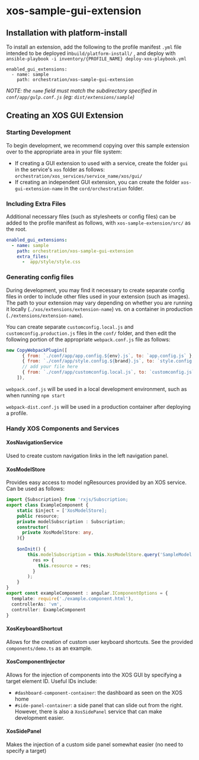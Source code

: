 # xos-sample-gui-extension

## Installation with platform-install

To install an extension, add the following to the profile manifest `.yml` file intended to be deployed in`build/platform-install/`
, and deploy with `ansible-playbook -i inventory/{PROFILE_NAME} deploy-xos-playbook.yml`

```
enabled_gui_extensions:
  - name: sample
    path: orchestration/xos-sample-gui-extension
```

_NOTE: the `name` field must match the subdirectory specified in `conf/app/gulp.conf.js` (eg: `dist/extensions/sample`)_

## Creating an XOS GUI Extension

### Starting Development

To begin development, we recommend copying over this sample extension over to the appropriate area in your file system: 

* If creating a GUI extension to used with a service, create the folder `gui` in the service's `xos` folder as follows: `orchestration/xos_services/service_name/xos/gui/`  
* If creating an independent GUI extension, you can create the folder `xos-gui-extension-name` in the `cord/orchestration` folder.


### Including Extra Files

Additional necessary files (such as stylesheets or config files) can be added to the profile manifest as follows, with `xos-sample-extension/src/` as the root.

```yaml
enabled_gui_extensions:
  - name: sample
    path: orchestration/xos-sample-gui-extension
    extra_files:
      -  app/style/style.css
```

### Generating config files

During development, you may find it necessary to create separate config files in order to include other files used in
your extension (such as images). The path to your extension may vary depending on whether you are running it locally 
(`./xos/extensions/extension-name`) vs. on a container in production (`./extensions/extension-name`).

You can create separate `customconfig.local.js` and `customconfig.production.js` files in the `conf/` folder, and then edit the 
following portion of the appropriate `webpack.conf.js` file as follows:

```js
new CopyWebpackPlugin([
      { from: `./conf/app/app.config.${env}.js`, to: `app.config.js` },
      { from: `./conf/app/style.config.${brand}.js`, to: `style.config.js` },
      // add your file here
      { from: `./conf/app/customconfig.local.js`, to: `customconfig.js`}
    ]),
```

`webpack.conf.js` will be used in a local development environment, such as when running `npm start`

`webpack-dist.conf.js` will be used in a production container after deploying a profile.

### Handy XOS Components and Services

#### XosNavigationService
Used to create custom navigation links in the left navigation panel.

#### XosModelStore
Provides easy access to model ngResources provided by an XOS service. Can be used as follows:

```typescript
import {Subscription} from 'rxjs/Subscription;
export class ExampleComponent {
    static $inject = ['XosModelStore];
    public resource;
    private modelSubscription : Subscription;
    constructor(
      private XosModelStore: any,
    ){}
    
    $onInit() {
        this.modelSubscription = this.XosModelStore.query('SampleModel', '/sampleservice/SampleModels').subscribe(
          res => {
            this.resource = res;
          }
        );
    }
}
export const exampleComponent : angular.IComponentOptions = {
  template: require('./example.component.html'),
  controllerAs: 'vm',
  controller: ExampleComponent
}
```

#### XosKeyboardShortcut
Allows for the creation of custom user keyboard shortcuts. See the provided `components/demo.ts` as an example.

#### XosComponentInjector
Allows for the injection of components into the XOS GUI by specifying a target element ID. Useful IDs include:
* `#dashboard-component-container`: the dashboard as seen on the XOS home
* `#side-panel-container`: a side panel that can slide out from the right. However, there is also a `XosSidePanel` 
service that can make development easier.

#### XosSidePanel
Makes the injection of a custom side panel somewhat easier (no need to specify a target)

